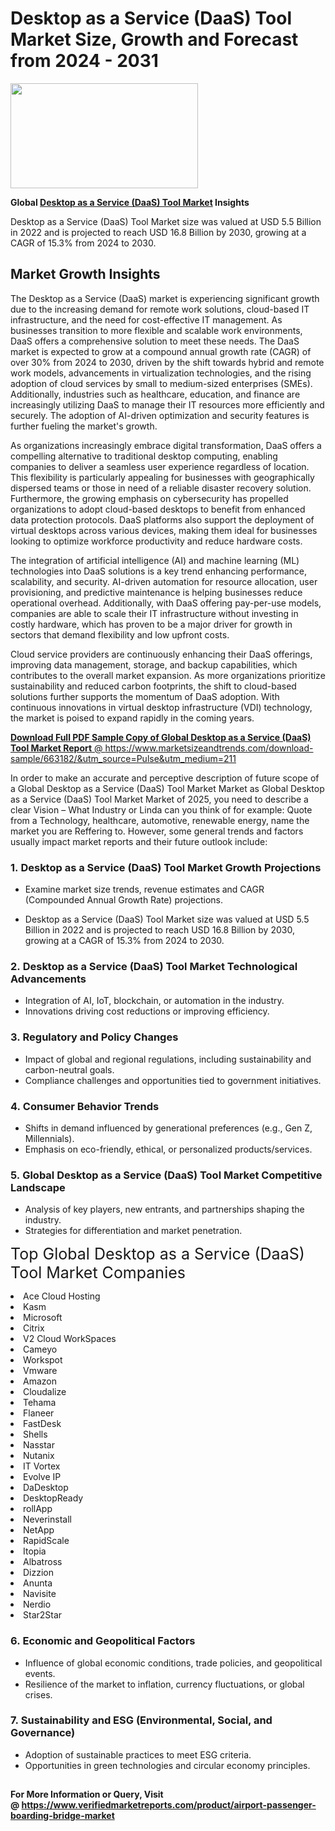 <H1>Desktop as a Service (DaaS) Tool Market Size, Growth and Forecast from 2024 - 2031</H1><img class="aligncenter size-medium wp-image-584254" src="https://thirdeyenews.in/wp-content/uploads/2024/09/Global-Market-Research-300x168.jpeg" alt="" width="300" height="168" /><p><strong>Global&nbsp;<a href="https://www.marketsizeandtrends.com/download-sample/663182/&amp;utm_source=Pulse&amp;utm_medium=211">Desktop as a Service (DaaS) Tool Market</a> Insights</strong></p><p>Desktop as a Service (DaaS) Tool Market size was valued at USD 5.5 Billion in 2022 and is projected to reach USD 16.8 Billion by 2030, growing at a CAGR of 15.3% from 2024 to 2030.</p><p><h2>Market Growth Insights</h2> <p>The Desktop as a Service (DaaS) market is experiencing significant growth due to the increasing demand for remote work solutions, cloud-based IT infrastructure, and the need for cost-effective IT management. As businesses transition to more flexible and scalable work environments, DaaS offers a comprehensive solution to meet these needs. The DaaS market is expected to grow at a compound annual growth rate (CAGR) of over 30% from 2024 to 2030, driven by the shift towards hybrid and remote work models, advancements in virtualization technologies, and the rising adoption of cloud services by small to medium-sized enterprises (SMEs). Additionally, industries such as healthcare, education, and finance are increasingly utilizing DaaS to manage their IT resources more efficiently and securely. The adoption of AI-driven optimization and security features is further fueling the market's growth.</p> <p><a href="sample-download-link" target="_blank"></a></p> <p>As organizations increasingly embrace digital transformation, DaaS offers a compelling alternative to traditional desktop computing, enabling companies to deliver a seamless user experience regardless of location. This flexibility is particularly appealing for businesses with geographically dispersed teams or those in need of a reliable disaster recovery solution. Furthermore, the growing emphasis on cybersecurity has propelled organizations to adopt cloud-based desktops to benefit from enhanced data protection protocols. DaaS platforms also support the deployment of virtual desktops across various devices, making them ideal for businesses looking to optimize workforce productivity and reduce hardware costs.</p> <p>The integration of artificial intelligence (AI) and machine learning (ML) technologies into DaaS solutions is a key trend enhancing performance, scalability, and security. AI-driven automation for resource allocation, user provisioning, and predictive maintenance is helping businesses reduce operational overhead. Additionally, with DaaS offering pay-per-use models, companies are able to scale their IT infrastructure without investing in costly hardware, which has proven to be a major driver for growth in sectors that demand flexibility and low upfront costs.</p> <p>Cloud service providers are continuously enhancing their DaaS offerings, improving data management, storage, and backup capabilities, which contributes to the overall market expansion. As more organizations prioritize sustainability and reduced carbon footprints, the shift to cloud-based solutions further supports the momentum of DaaS adoption. With continuous innovations in virtual desktop infrastructure (VDI) technology, the market is poised to expand rapidly in the coming years.</p> <p><a href="more-information-link" target="_blank"></p><p><span class=""><strong>Download Full PDF Sample Copy of Global Desktop as a Service (DaaS) Tool Market Report</strong> @ <a href="https://www.marketsizeandtrends.com/download-sample/663182/&amp;utm_source=Pulse&amp;utm_medium=211" target="_blank">https://www.marketsizeandtrends.com/download-sample/663182/&amp;utm_source=Pulse&amp;utm_medium=211</a></span></p><p>In order to make an accurate and perceptive description of future scope of a Global&nbsp;Desktop as a Service (DaaS) Tool Market Market as Global&nbsp;Desktop as a Service (DaaS) Tool Market Market of 2025, you need to describe a clear Vision &ndash; What Industry or Linda can you think of for example: Quote from a Technology, healthcare, automotive, renewable energy, name the market you are Reffering to. However, some general trends and factors usually impact market reports and their future outlook include:</p><h3>1.&nbsp;<strong>Desktop as a Service (DaaS) Tool Market Growth Projections</strong></h3><ul><li>Examine market size trends, revenue estimates and CAGR (Compounded Annual Growth Rate) projections.</li><li><p>Desktop as a Service (DaaS) Tool Market size was valued at USD 5.5 Billion in 2022 and is projected to reach USD 16.8 Billion by 2030, growing at a CAGR of 15.3% from 2024 to 2030.</p></li></ul><h3>2.&nbsp;<strong>Desktop as a Service (DaaS) Tool Market Technological Advancements</strong></h3><ul><li>Integration of AI, IoT, blockchain, or automation in the industry.</li><li>Innovations driving cost reductions or improving efficiency.</li></ul><h3>3.&nbsp;<strong>Regulatory and Policy Changes</strong></h3><ul><li>Impact of global and regional regulations, including sustainability and carbon-neutral goals.</li><li>Compliance challenges and opportunities tied to government initiatives.</li></ul><h3>4.&nbsp;<strong>Consumer Behavior Trends</strong></h3><ul><li>Shifts in demand influenced by generational preferences (e.g., Gen Z, Millennials).</li><li>Emphasis on eco-friendly, ethical, or personalized products/services.</li></ul><h3>5.&nbsp;<strong>Global Desktop as a Service (DaaS) Tool Market Competitive Landscape</strong></h3><ul><li>Analysis of key players, new entrants, and partnerships shaping the industry.</li><li>Strategies for differentiation and market penetration.</li></ul><p data-pm-slice="1 1 []"><span style="color: inherit; font-family: inherit; font-size: 25px;">Top Global Desktop as a Service (DaaS) Tool Market Companies</span></p><div class="" data-test-id=""><p><li>Ace Cloud Hosting</li><li> Kasm</li><li> Microsoft</li><li> Citrix</li><li> V2 Cloud WorkSpaces</li><li> Cameyo</li><li> Workspot</li><li> Vmware</li><li> Amazon</li><li> Cloudalize</li><li> Tehama</li><li> Flaneer</li><li> FastDesk</li><li> Shells</li><li> Nasstar</li><li> Nutanix</li><li> IT Vortex</li><li> Evolve IP</li><li> DaDesktop</li><li> DesktopReady</li><li> rollApp</li><li> Neverinstall</li><li> NetApp</li><li> RapidScale</li><li> Itopia</li><li> Albatross</li><li> Dizzion</li><li> Anunta</li><li> Navisite</li><li> Nerdio</li><li> Star2Star</li></p></div><h3>6.&nbsp;<strong>Economic and Geopolitical Factors</strong></h3><ul><li>Influence of global economic conditions, trade policies, and geopolitical events.</li><li>Resilience of the market to inflation, currency fluctuations, or global crises.</li></ul><h3>7.&nbsp;<strong>Sustainability and ESG (Environmental, Social, and Governance)</strong></h3><ul><li>Adoption of sustainable practices to meet ESG criteria.</li><li>Opportunities in green technologies and circular economy principles.</li></ul><h2><strong style="font-size: 14px;">For More Information or Query, Visit @&nbsp;</strong><a style="background-color: #ffffff; font-size: 14px;" href="https://www.marketsizeandtrends.com/report/desktop-as-a-service-daas-tool-market/" target="_blank">https://www.verifiedmarketreports.com/product/airport-passenger-boarding-bridge-market</a></h2>
